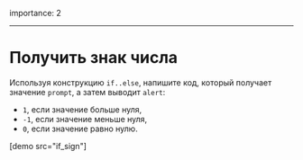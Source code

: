 importance: 2

---

# Получить знак числа

Используя конструкцию `if..else`, напишите код, который получает значение `prompt`, а затем выводит `alert`:

- `1`, если значение больше нуля,
- `-1`, если значение меньше нуля,
- `0`, если значение равно нулю.

[demo src="if_sign"]
